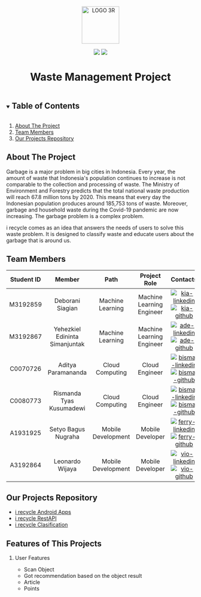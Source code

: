 <br />
<p align="center">
  <a href="#">
    <img src="assets/.png" alt="LOGO 3R" height="100">
  </a>
  <br>

  <p align="center">
    <img src="https://img.shields.io/badge/Team-3R-5ff816">
    <img src="https://img.shields.io/badge/ID-B21_CAP0122-5ff816?">
  </p>

  <h1 align="center">Waste Management Project</h1>

<!-- TABLE OF CONTENTS -->
<details open="open">
  <summary><h2 style="display: inline-block">Table of Contents</h2></summary>
  <ol>
    <li>
      <a href="#about-the-project">About The Project</a>
    </li>
    <li><a href="#team-members">Team Members</a></li>
    <li><a href="#our-projects-repository">Our Projects Repository</a></li>
  </ol>
</details>

## About The Project

Garbage is a major problem in big cities in Indonesia. Every year, the amount of waste that Indonesia's population continues to increase is not comparable to the collection and processing of waste. The Ministry of Environment and Forestry predicts that the total national waste production will reach 67.8 million tons by 2020. This means that every day the Indonesian population produces around 185,753 tons of waste. Moreover, garbage and household waste during the Covid-19 pandemic are now increasing. The garbage problem is a complex problem.

i recycle comes as an idea that answers the needs of users to solve this waste problem. It is designed to classify waste and educate users about the garbage that is around us.

## Team Members

| Student ID |             Member             |        Path        |                Project Role                |                                                  Contacts                                                  |
| :--------: | :----------------------------: | :----------------: | :----------------------------------------: | :--------------------------------------------------------------------------------------------------------: |
|  M3192859  |        Deborani Siagian        |  Machine Learning  |  Machine Learning Engineer |     [![kia-linkedin][linkedin-shield]][deb-linkedin-url][![kia-github][github-shield]][deb-github-url]     |
|  M3192867  | Yehezkiel Edininta Simanjuntak |  Machine Learning  |         Machine Learning Engineer          |     [![ade-linkedin][linkedin-shield]][kiel-linkedin-url][![ade-github][github-shield]][kiel-github-url]     |
|  C0070726  |       Aditya Paramananda       |  Cloud Computing |              Cloud Engineer              | [![bisma-linkedin][linkedin-shield]][adit-linkedin-url][![bisma-github][github-shield]][adit-github-url] |
|  C0080773  |    Rismanda Tyas Kusumadewi    | Cloud Computing |              Cloud Engineer             | [![bisma-linkedin][linkedin-shield]][risma-linkedin-url][![bisma-github][github-shield]][risma-github-url] |
|  A1931925  |      Setyo Bagus Nugraha       | Mobile Development    |                      Mobile Developer                | [![ferry-linkedin][linkedin-shield]][setyo-linkedin-url][![ferry-github][github-shield]][setyo-github-url] |
|  A3192864  |         Leonardo Wijaya        |  Mobile Development   |                      Mobile Developer              |     [![vio-linkedin][linkedin-shield]][leo-linkedin-url][![vio-github][github-shield]][leo-github-url]     |

## Our Projects Repository

- [i recycle Android Apps](https://github.com/)
- [i recycle RestAPI](https://github.com/)
- [i recycle Clasification](https://github.com/)

## Features of This Projects

1. User Features

   - Scan Object
   - Got recommendation based on the object result
   - Article
   - Points


<!-- MARKDOWN LINKS & IMAGES -->
<!-- https://www.markdownguide.org/basic-syntax/#reference-style-links -->
<!-- LinkedIn Link -->

[linkedin-shield]: https://img.shields.io/badge/LinkedIn--blue?style=social&logo=Linkedin
[deb-linkedin-url]: https://www.linkedin.com/
[kiel-linkedin-url]: https://www.linkedin.com/
[adit-linkedin-url]: https://www.linkedin.com/
[risma-linkedin-url]: https://www.linkedin.com/
[setyo-linkedin-url]: https://www.linkedin.com/
[leo-linkedin-url]: https://www.linkedin.com/

<!-- Github Link -->

[github-shield]: https://img.shields.io/badge/GitHub--blue?style=social&logo=Github
[kiel-github-url]: https://github.com/yehezkielesmjtk
[deb-github-url]: https://github.com/DeboraniSiagian
[adit-github-url]: https://github.com/Aditpara20
[risma-github-url]: https://github.com/risma
[setyo-github-url]: https://github.com/setyobagus01
[leo-github-url]: https://github.com/Leonardowjy
